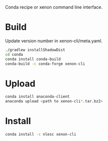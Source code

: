 Conda recipe or xenon command line interface.

# Build

Update version number in xenon-cli/meta.yaml.

```sh
./gradlew installShadowDist
cd conda
conda install conda-build
conda-build -c conda-forge xenon-cli
```

# Upload

```sh
conda install anaconda-client
anaconda upload <path to xenon-cli*.tar.bz2>
```

# Install

```sh
conda install -c nlesc xenon-cli
```
